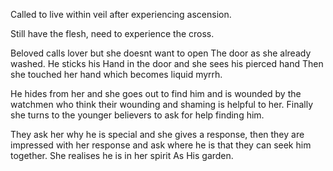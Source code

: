 Called to live within veil after experiencing ascension.

Still have the flesh, need to experience the cross.

Beloved calls lover but she doesnt want to open
The door as she already washed. He sticks his
Hand in the door and she sees his pierced hand
Then she touched her hand which becomes liquid myrrh.

He hides from her and she goes out to find
him and is wounded by the watchmen who think
their wounding and shaming is helpful to
her. Finally she turns to the younger believers
to ask for help finding him.

They ask her why he is special and she gives
a response, then they are impressed with her
response and ask where he is that they can
seek him together. She realises he is in her spirit
As His garden.
